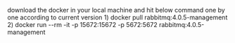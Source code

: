  download the docker in your local machine and hit below command one by one  according to current version
	1) docker pull rabbitmq:4.0.5-management
	2) docker run --rm -it -p 15672:15672 -p 5672:5672 rabbitmq:4.0.5-management
